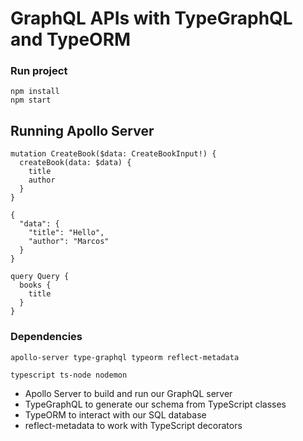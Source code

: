 # GraphQL APIs with TypeGraphQL and TypeORM

### Run project

```
npm install
npm start
```

## Running Apollo Server

```
mutation CreateBook($data: CreateBookInput!) {
  createBook(data: $data) {
    title
    author
  }
}
```

```
{
  "data": {
    "title": "Hello",
    "author": "Marcos"
  }
}
```

```
query Query {
  books {
    title
  }
}
```

### Dependencies

```
apollo-server type-graphql typeorm reflect-metadata

typescript ts-node nodemon
```

- Apollo Server to build and run our GraphQL server
- TypeGraphQL to generate our schema from TypeScript classes
- TypeORM to interact with our SQL database
- reflect-metadata to work with TypeScript decorators
